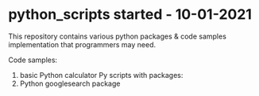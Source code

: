 # python_scripts started - 10-01-2021
This repository contains various python packages & code samples implementation that programmers may need.

Code samples:
  1. basic Python calculator
Py scripts with packages:
  2. Python googlesearch package 
